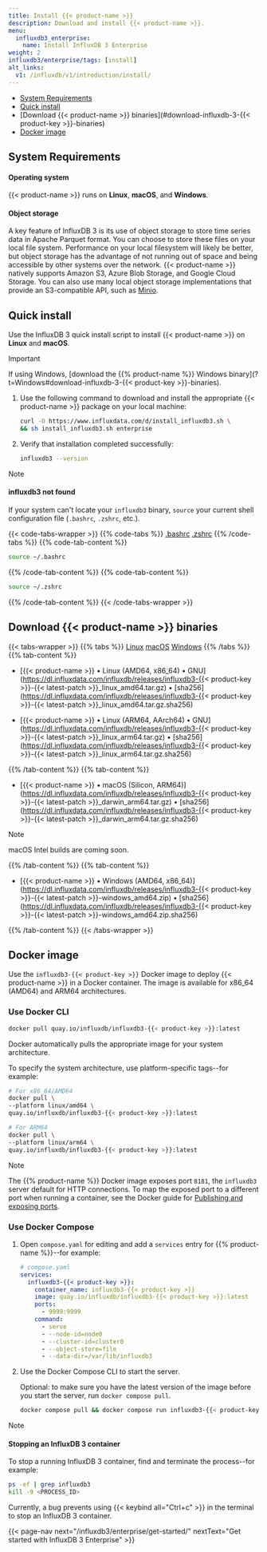 ```yaml
---
title: Install {{< product-name >}}
description: Download and install {{< product-name >}}.
menu:
  influxdb3_enterprise:
    name: Install InfluxDB 3 Enterprise
weight: 2
influxdb3/enterprise/tags: [install]
alt_links:
  v1: /influxdb/v1/introduction/install/
---
```


- [System Requirements](#system-requirements)
- [Quick install](#quick-install)
- [Download {{< product-name >}} binaries](#download-influxdb-3-{{< product-key >}}-binaries)
- [Docker image](#docker-image)

## System Requirements

#### Operating system

{{< product-name >}} runs on **Linux**, **macOS**, and **Windows**.

#### Object storage

A key feature of InfluxDB 3 is its use of object storage to store time series
data in Apache Parquet format. You can choose to store these files on your local
file system. Performance on your local filesystem will likely be better, but 
object storage has the advantage of not running out of space and being accessible
by other systems over the network. {{< product-name >}} natively supports Amazon S3,
Azure Blob Storage, and Google Cloud Storage.
You can also use many local object storage implementations that provide an
S3-compatible API, such as [Minio](https://min.io/).

## Quick install

Use the InfluxDB 3 quick install script to install {{< product-name >}} on
**Linux** and **macOS**.

> [!Important]
> If using Windows, [download the {{% product-name %}} Windows binary](?t=Windows#download-influxdb-3-{{< product-key >}}-binaries).

1.  Use the following command to download and install the appropriate
    {{< product-name >}} package on your local machine:
    <!--pytest.mark.skip-->
    ```bash
    curl -O https://www.influxdata.com/d/install_influxdb3.sh \
    && sh install_influxdb3.sh enterprise
    ```

2.  Verify that installation completed successfully:

    ```bash
    influxdb3 --version
    ```

> [!Note]
> 
> #### influxdb3 not found
> 
> If your system can't locate your `influxdb3` binary, `source` your
> current shell configuration file (`.bashrc`, `.zshrc`, etc.). 
>
> {{< code-tabs-wrapper >}}
{{% code-tabs %}}
[.bashrc](#)
[.zshrc](#)
{{% /code-tabs %}}
{{% code-tab-content %}}
```bash
source ~/.bashrc
```
{{% /code-tab-content %}}
{{% code-tab-content %}}
<!--pytest.mark.skip-->
```bash
source ~/.zshrc
```
{{% /code-tab-content %}}
{{< /code-tabs-wrapper >}}

## Download {{< product-name >}} binaries

{{< tabs-wrapper >}}
{{% tabs %}}
[Linux](#)
[macOS](#)
[Windows](#)
{{% /tabs %}}
{{% tab-content %}}

<!-------------------------------- BEGIN LINUX -------------------------------->

- [{{< product-name >}} • Linux (AMD64, x86_64) • GNU](https://dl.influxdata.com/influxdb/releases/influxdb3-{{< product-key >}}-{{< latest-patch >}}_linux_amd64.tar.gz)
  •
  [sha256](https://dl.influxdata.com/influxdb/releases/influxdb3-{{< product-key >}}-{{< latest-patch >}}_linux_amd64.tar.gz.sha256)

- [{{< product-name >}} • Linux (ARM64, AArch64) • GNU](https://dl.influxdata.com/influxdb/releases/influxdb3-{{< product-key >}}-{{< latest-patch >}}_linux_arm64.tar.gz)
  •
  [sha256](https://dl.influxdata.com/influxdb/releases/influxdb3-{{< product-key >}}-{{< latest-patch >}}_linux_arm64.tar.gz.sha256)

<!--------------------------------- END LINUX --------------------------------->

{{% /tab-content %}}
{{% tab-content %}}

<!-------------------------------- BEGIN MACOS -------------------------------->

- [{{< product-name >}} • macOS (Silicon, ARM64)](https://dl.influxdata.com/influxdb/releases/influxdb3-{{< product-key >}}-{{< latest-patch >}}_darwin_arm64.tar.gz)
  •
  [sha256](https://dl.influxdata.com/influxdb/releases/influxdb3-{{< product-key >}}-{{< latest-patch >}}_darwin_arm64.tar.gz.sha256)

> [!Note]
> macOS Intel builds are coming soon.

<!--------------------------------- END MACOS --------------------------------->

{{% /tab-content %}}
{{% tab-content %}}

<!------------------------------- BEGIN WINDOWS ------------------------------->

- [{{< product-name >}} • Windows (AMD64, x86_64)](https://dl.influxdata.com/influxdb/releases/influxdb3-{{< product-key >}}-{{< latest-patch >}}-windows_amd64.zip)
  •
  [sha256](https://dl.influxdata.com/influxdb/releases/influxdb3-{{< product-key >}}-{{< latest-patch >}}-windows_amd64.zip.sha256)

<!-------------------------------- END WINDOWS -------------------------------->

{{% /tab-content %}}
{{< /tabs-wrapper >}}

## Docker image

Use the `influxdb3-{{< product-key >}}` Docker image to deploy {{< product-name >}} in a
Docker container.
The image is available for x86_64 (AMD64) and ARM64 architectures.

### Use Docker CLI

<!--pytest.mark.skip-->
```bash
docker pull quay.io/influxdb/influxdb3-{{< product-key >}}:latest
```

Docker automatically pulls the appropriate image for your system architecture.

To specify the system architecture, use platform-specific tags--for example:

```bash
# For x86_64/AMD64
docker pull \
--platform linux/amd64 \
quay.io/influxdb/influxdb3-{{< product-key >}}:latest
```

```bash
# For ARM64
docker pull \
--platform linux/arm64 \
quay.io/influxdb/influxdb3-{{< product-key >}}:latest
```

> [!Note]
> The {{% product-name %}} Docker image exposes port `8181`, the `influxdb3` server default for HTTP connections.
> To map the exposed port to a different port when running a container, see the Docker guide for [Publishing and exposing ports](https://docs.docker.com/get-started/docker-concepts/running-containers/publishing-ports/).

### Use Docker Compose

1. Open `compose.yaml` for editing and add a `services` entry for {{% product-name %}}--for example:

   ```yaml
   # compose.yaml
   services:
     influxdb3-{{< product-key >}}:
       container_name: influxdb3-{{< product-key >}}
       image: quay.io/influxdb/influxdb3-{{< product-key >}}:latest
       ports:
         - 9999:9999
       command:
         - serve
         - --node-id=node0
         - --cluster-id=cluster0
         - --object-store=file
         - --data-dir=/var/lib/influxdb3
   ```

2. Use the Docker Compose CLI to start the server.

   Optional: to make sure you have the latest version of the image before you
   start the server, run `docker compose pull`.

   <!--pytest.mark.skip-->
   ```bash
   docker compose pull && docker compose run influxdb3-{{< product-key >}}
   ```

> [!Note]
> #### Stopping an InfluxDB 3 container
>
> To stop a running InfluxDB 3 container, find and terminate the process--for example:
>
> <!--pytest.mark.skip-->
> ```bash
> ps -ef | grep influxdb3
> kill -9 <PROCESS_ID>
> ```
>
> Currently, a bug prevents using {{< keybind all="Ctrl+c" >}} in the terminal to stop an InfluxDB 3 container.

{{< page-nav next="/influxdb3/enterprise/get-started/" nextText="Get started with InfluxDB 3 Enterprise" >}}
